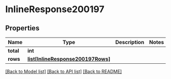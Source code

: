 # InlineResponse200197

## Properties
Name | Type | Description | Notes
------------ | ------------- | ------------- | -------------
**total** | **int** |  | 
**rows** | [**list[InlineResponse200197Rows]**](InlineResponse200197Rows.md) |  | 

[[Back to Model list]](../README.md#documentation-for-models) [[Back to API list]](../README.md#documentation-for-api-endpoints) [[Back to README]](../README.md)

